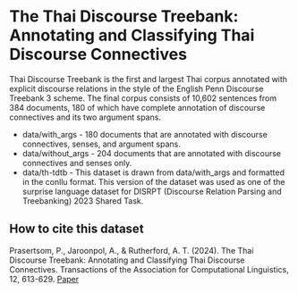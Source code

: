 # The Thai Discourse Treebank: Annotating and Classifying Thai Discourse Connectives
Thai Discourse Treebank is the first and largest Thai corpus annotated with explicit discourse relations in the style of the English Penn Discourse Treebank 3 scheme. The final corpus consists of 10,602 sentences from 384 documents, 180 of which have complete annotation of discourse connectives and its two argument spans. 

- data/with_args - 180 documents that are annotated with discourse connectives, senses, and argument spans.
- data/without_args - 204 documents that are annotated with discourse connectives and senses only.
- data/th-tdtb - This dataset is drawn from data/with_args and formatted in the conllu format. This version of the dataset was used as one of the surprise language dataset for DISRPT (Discourse Relation Parsing and Treebanking) 2023 Shared Task. 

## How to cite this dataset

Prasertsom, P., Jaroonpol, A., & Rutherford, A. T. (2024). The Thai Discourse Treebank: Annotating and Classifying Thai Discourse Connectives. Transactions of the Association for Computational Linguistics, 12, 613-629. [Paper](https://direct.mit.edu/tacl/article/doi/10.1162/tacl_a_00650/120887)


